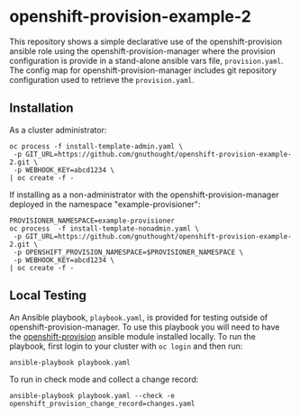 # openshift-provision-example-2

This repository shows a simple declarative use of the
openshift-provision ansible role using the openshift-provision-manager
where the provision configuration is provide in a stand-alone ansible
vars file, `provision.yaml`. The config map for openshift-provision-manager
includes git repository configuration used to retrieve the `provision.yaml`.

## Installation

As a cluster administrator:

```
oc process -f install-template-admin.yaml \
 -p GIT_URL=https://github.com/gnuthought/openshift-provision-example-2.git \
 -p WEBHOOK_KEY=abcd1234 \
| oc create -f -
```

If installing as a non-administrator with the openshift-provision-manager
deployed in the namespace "example-provisioner":

```
PROVISIONER_NAMESPACE=example-provisioner
oc process  -f install-template-nonadmin.yaml \
 -p GIT_URL=https://github.com/gnuthought/openshift-provision-example-2.git \
 -p OPENSHIFT_PROVISION_NAMESPACE=$PROVISIONER_NAMESPACE \
 -p WEBHOOK_KEY=abcd1234 \
| oc create -f -
```

## Local Testing

An Ansible playbook, `playbook.yaml`, is provided for testing outside of
openshift-provision-manager. To use this playbook you will need to have the
[openshift-provision](https://github.com/gnuthought/ansible-role-openshift-provision)
ansible module installed locally. To run the playbook, first login to your
cluster with `oc login` and then run:

```
ansible-playbook playbook.yaml
```

To run in check mode and collect a change record:

```
ansible-playbook playbook.yaml --check -e openshift_provision_change_record=changes.yaml
```
